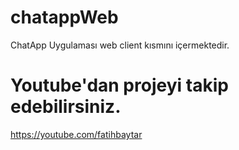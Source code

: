 # chatappWeb
ChatApp Uygulaması web client kısmını içermektedir. 


# Youtube'dan projeyi takip edebilirsiniz. 
https://youtube.com/fatihbaytar
